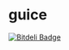 guice
=====


[![Bitdeli Badge](https://d2weczhvl823v0.cloudfront.net/robinboehm/guice/trend.png)](https://bitdeli.com/free "Bitdeli Badge")

